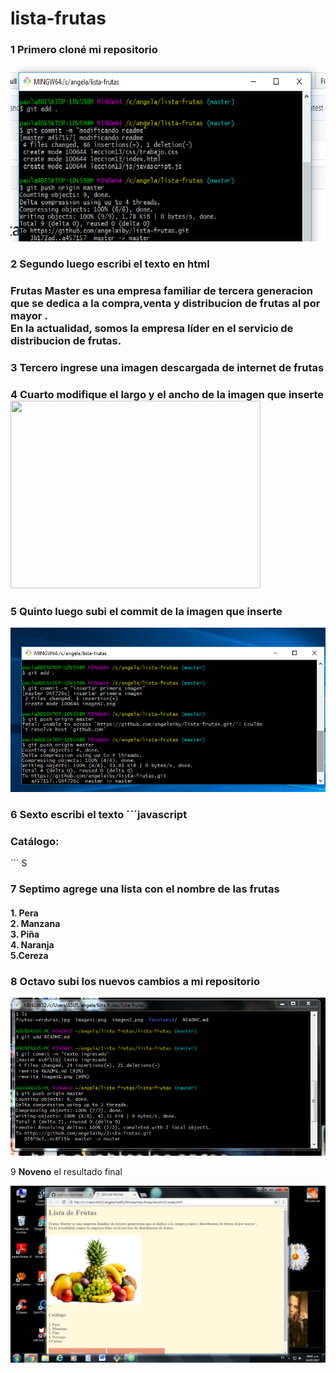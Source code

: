 # lista-frutas
### 1 **Primero** cloné mi repositorio
![Alt-text](imagen1.png)

### 2 **Segundo** luego escribi el texto en html
### **Frutas Master**</b> es una empresa familiar de tercera generacion que se dedica a la compra,venta y distribucion de frutas al por mayor .<br>En la actualidad, somos la empresa líder en el servicio de distribucion de frutas.</h4>

### 3 **Tercero** ingrese una imagen descargada de internet de frutas
### 4 **Cuarto** modifique el largo y el ancho de la imagen que inserte <img src="http://www.traza.net/wp-content/uploads/2017/01/frutas-verduras.jpg" width="400" height="300"/><br>

### 5 **Quinto** luego subi el commit de la imagen que inserte

![Alt-text](imagen2.png)
### 6 **Sexto**  escribi el texto ´´´javascript <h3> <b>Catálogo:</b></h3> ´´´ S

### 7 **Septimo** agrege una lista con el nombre de las frutas <h4> 1. Pera <br> 2. Manzana <br> 3. Piña <br> 4. Naranja <br> 5.Cereza </h4>

### 8 **Octavo** subi los nuevos cambios a mi repositorio

![Alt-text](imagen3.png)

9 **Noveno** el resultado final

![Alt-text](imagen4.png)
